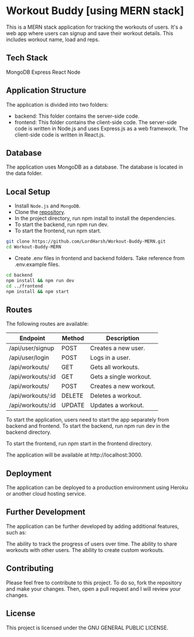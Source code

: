 # Workout Buddy [using MERN stack]

This is a MERN stack application for tracking the workouts of users. It's a web app where users can signup and save their workout details. This includes workout name, load and reps.

## Tech Stack
MongoDB
Express
React
Node

## Application Structure
The application is divided into two folders:

* backend: This folder contains the server-side code.
* frontend: This folder contains the client-side code.
The server-side code is written in Node.js and uses Express.js as a web framework. The client-side code is written in React.js.

## Database
The application uses MongoDB as a database. The database is located in the data folder.

## Local Setup

* Install `Node.js` and `MongoDB`.
* Clone the [repository](https://github.com/LordHarsh/Workout-Buddy-MERN).
* In the project directory, run npm install to install the dependencies.
* To start the backend, run npm run dev.
* To start the frontend, run npm start.

``` bash
git clone https://github.com/LordHarsh/Workout-Buddy-MERN.git
cd Workout-Buddy-MERN
```
* Create .env files in frontend and backend folders. Take reference from .env.example files.
``` bash
cd backend
npm install && npm run dev
cd ../frontend
npm install && npm start
```

## Routes
The following routes are available:

| Endpoint | Method | Description |
|---|---|---|
| /api/user/signup | POST | Creates a new user. |
| /api/user/login | POST | Logs in a user. |
| /api/workouts/ | GET | Gets all workouts. |
| /api/workouts/:id | GET | Gets a single workout. |
| /api/workouts/ | POST | Creates a new workout. |
| /api/workouts/:id | DELETE | Deletes a workout. |
| /api/workouts/:id | UPDATE | Updates a workout. |

To start the application, users need to start the app separately from backend and frontend.
To start the backend, run npm run dev in the backend directory.

To start the frontend, run npm start in the frontend directory.

The application will be available at http://localhost:3000.

## Deployment
The application can be deployed to a production environment using Heroku or another cloud hosting service.

## Further Development
The application can be further developed by adding additional features, such as:

The ability to track the progress of users over time.
The ability to share workouts with other users.
The ability to create custom workouts.

## Contributing
Please feel free to contribute to this project. To do so, fork the repository and make your changes. Then, open a pull request and I will review your changes.

## License
This project is licensed under the GNU GENERAL PUBLIC LICENSE.
